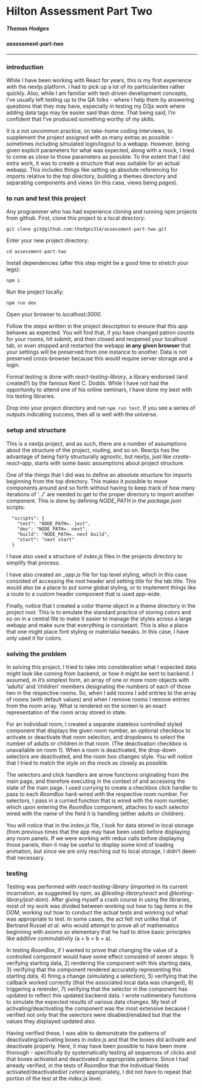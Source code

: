 # Hilton Assessment Part Two
##### Thomas Hodges

#### _assessment-part-two_
---

### introduction
While I have been working with React for years, this is my first experience with the nextjs platform. I had to pick up a lot of its particularities rather quickly. Also, while I am familiar with test-driven development concepts, I’ve usually left testing up to the QA folks - where I help them by answering questions that they may have, especially in testing my D3js work where adding data tags may be easier said than done. That being said, I’m confident that I’ve produced something worthy of my skills.

It is a not uncommon practice, on take-home coding interviews, to supplement the project assigned with as many extras as possible - sometimes including simulated login/logout to a webapp. However, being given explicit parameters for what was expected, along with a mock, I tried to come as close to those parameters as possible. To the extent that I did extra work, it was to create a structure that was suitable for an actual webapp. This includes things like setting up absolute referencing for imports relative to the top directory, building a themes directory and separating components and views (in this case, views being _pages_).

### to run and test this project
Any programmer who has had experience cloning and running npm projects from github.  First, clone this project to a local directory:

`git clone git@github.com:thodges314/assessment-part-two.git`

Enter your new project directory:

`cd assessment-part-two`

Install dependencies (after this step might be a good time to stretch your legs):

`npm i`

Run the project locally:

`npm run dev`

Open your browser to _localhost:3000_.

Follow the steps written in the project description to ensure that this app behaves as expected.  You will find that, if you have changed patron counts for your rooms, hit submit, and then closed and reopened your localhost tab, or even stopped and restarted the webapp __in any given browser__ that your settings will be preserved from one instance to another.  Data is not preserved cross-browser because this would require server storage and a login.

Formal testing is done with _react-testing-library_, a library endorsed (and created?) by the famous Kent C. Dodds.  While I have not had the opportunity to attend one of his online seminars, I have done my best with his testing libraries.

Drop into your project directory and run `npm run test`.  If you see a series of outputs indicating success, then all is well with the universe.

### setup and structure
This is a nextjs project, and as such, there are a number of assumptions about the structure of the project, routing, and so on.  Reactjs has the advantage of being fairly structurally agnostic, but nextjs, just like _create-react-app_, starts with some basic assumptions about project structure.

One of the things that I did was to define an absolute structure for imports beginning from the top directory.  This makes it possible to move components around and so forth without having to keep track of how many iterations of '../' are needed to get to the proper directory to import another component.  This is done by defining _NODE\_PATH_ in the _package.json_ scripts:
```
  "scripts": {
    "test": "NODE_PATH=. jest",
    "dev": "NODE_PATH=. next",
    "build": "NODE_PATH=. next build",
    "start": "next start"
  }
  ```
I have also used a structure of _index.js_ files in the projects directory to simplify that process.

I have also created an _\_app.js_ file for top level styling, which in this case consisted of accessing the root header and setting _title_ for the tab title.  This would also be a place to put some global styling, or to implement things like a route to a custom header component that is used app-wide.

Finally, notice that I created a color theme object in a theme directory in the project root.  This is to emulate the standard practice of storing colors and so on in a central file to make it easier to manage the styles across a large webapp and make sure that everything is consistant.  This is also a place that one might place font styling or materialui tweaks.  In this case, I have only used it for colors.

### solving the problem
In solving this project, I tried to take into consideration what I expected data might look like coming from backend, or how it might be sent to backend. I assumed, in it’s simplest form, an array of one or more room objects with ‘adults’ and ‘children’ members designating the numbers of each of those two in the respective rooms. So, when I add rooms I add entries to the array of rooms (with default values) and when I remove rooms I remove entries from the room array. What is rendered on the screen is an exact representation of the room array stored in state.

For an individual room, I created a separate stateless controlled styled component that displays the given room number, an optional checkbox to activate or deactivate that room selection, and dropdowns to select the number of adults or children in that room. (The deactivation checkbox is unavailable on room 1). When a room is deactivated, the drop-down selectors are deactivated, and the room box changes style. You will notice that I tried to match the style on the mock as closely as possible.

The selectors and click handlers are arrow functions originating from the main page, and therefore executing in the context of and accessing the state of the main page. I used currying to create a checkbox click handler to pass to each _RoomBox_  hard-wired with the respective room number. For selectors, I pass in a curried function that is wired with the room number, which upon entering the _RoomBox_ component, attaches to each selector wired with the name of the field it is handling (either adults or children).

You will notice that in the _index.js_ file, I look for data stored in local storage (from previous times that the app may have been used) before displaying any room panels. If we were working with redux calls before displaying those panels, then it may be useful to display some kind of loading animation, but since we are only reaching out to local storage, I didn’t deem that necessary.

### testing
Testing was performed with _react-testing-library_ (imported in its current incarnation, as suggested by npm, as _@testing-library/react_ and _@testing-library/jest-dom_). After giving myself a crash course in using the libraries, most of my work was divided between working out how to tag items in the _DOM_, working out how to conduct the actual tests and working out what was appropriate to test. In some cases, the act felt not unlike that of Bertrand Russel _et al._ who would attempt to prove all of mathematics beginning with axioms so elementary that he had to drive basic principles like additive commutativity (a + b = b + a).

In testing _RoomBox_, if I wanted to prove that changing the value of a controlled component would have some effect consisted of seven steps: 1) verifying starting data, 2) rendering the component with this starting data, 3) verifying that the component rendered accurately representing this starting data, 4) firing a change (simulating a selection), 5) verifying that the callback worked correctly (that the associated local data was changed), 6) triggering a rerender, 7) verifying that the selector in the component has updated to reflect this updated backend data. I wrote rudimentary functions to simulate the expected results of various data changes. My test of activating/deactivating the component was the most extensive because I verified not only that the selectors were disabled/enabled but that the values they displayed updated also.

Having verified these, I was able to demonstrate the patterns of deactivating/activating boxes in _index.js_ and that the boxes did activate and deactivate properly. Here, it may have been possible to have been more thorough - specifically by systematically testing all sequences of clicks and that boxes activated and deactivated in appropriate patterns. Since I had already verified, in the tests of _RoomBox_ that the individual fields activated/deactivated/_et cetera_ appropriately, I did not have to repeat that portion of the test at the _index.js_ level.